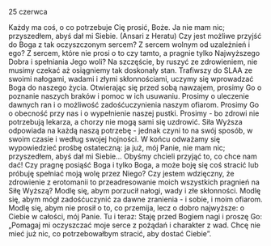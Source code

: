 25 czerwca

Każdy ma coś, o co potrzebuje Cię prosić, Boże. Ja nie mam nic; przyszedłem, abyś dał mi Siebie.
(Ansari z Heratu)
 Czy jest możliwe przyjść do Boga z tak oczyszczonym sercem? Z sercem wolnym od uzależnień i ego? Z sercem, które nie prosi o to czy tamto, a pragnie tylko Najwyższego Dobra i spełniania Jego woli? Na szczęście, by ruszyć ze zdrowieniem, nie musimy czekać aż osiągniemy tak doskonały stan. Trafiwszy do SLAA ze swoimi nałogami, wadami i złymi skłonnościami, uczymy się wprowadzać Boga do naszego życia. Otwierając się przed sobą nawzajem, prosimy Go o poznanie naszych braków i pomoc w ich usuwaniu. Prosimy o uleczenie dawnych ran i o możliwość zadośćuczynienia naszym ofiarom. Prosimy Go o obecność przy nas i o wypełnienie naszej pustki. Prosimy - bo zdrowi nie potrzebują lekarza, a chorzy nie mogą sami się uzdrowić. Siła Wyższa odpowiada na każdą naszą potrzebę - jednak czyni to na swój sposób, w swoim czasie i według swojej hojności. W końcu odważamy się wypowiedzieć prośbę ostateczną: ja już, mój Panie, nie mam nic; przyszedłem, abyś dał mi Siebie... Obyśmy chcieli przyjąć to, co chce nam dać!
 Czy pragnę posiąść Boga i tylko Boga, a może boję się coś stracić lub próbuję spełniać moją wolę przez Niego? Czy jestem wdzięczny, że zdrowienie z erotomanii to przeadresowanie moich wszystkich pragnień na Siłę Wyższą?
 Modlę się, abym porzucił nałogi, wady i złe skłonności. Modlę się, abym mógł zadośćuczynić za dawne zranienia - i sobie, i moim ofiarom. Modlę się, abym nie prosił o to, co przemija, lecz o dobro najwyższe: o Ciebie w całości, mój Panie.
 Tu i teraz: Staję przed Bogiem nagi i proszę Go: „Pomagaj mi oczyszczać moje serce z pożądań i charakter z wad. Chcę nie mieć już nic, co potrzebowałbym stracić, aby dostać Ciebie”.

